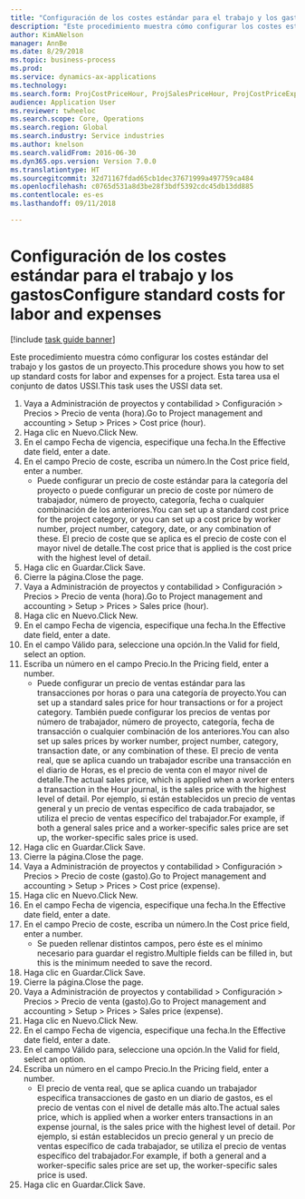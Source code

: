 ```yaml
--- 
title: "Configuración de los costes estándar para el trabajo y los gastos"
description: "Este procedimiento muestra cómo configurar los costes estándar del trabajo y los gastos de un proyecto."
author: KimANelson
manager: AnnBe
ms.date: 8/29/2018
ms.topic: business-process
ms.prod: 
ms.service: dynamics-ax-applications
ms.technology: 
ms.search.form: ProjCostPriceHour, ProjSalesPriceHour, ProjCostPriceExpense, ProjSalesPriceCost
audience: Application User
ms.reviewer: twheeloc
ms.search.scope: Core, Operations
ms.search.region: Global
ms.search.industry: Service industries
ms.author: knelson
ms.search.validFrom: 2016-06-30
ms.dyn365.ops.version: Version 7.0.0
ms.translationtype: HT
ms.sourcegitcommit: 32d71167fdad65cb1dec37671999a497759ca484
ms.openlocfilehash: c0765d531a8d3be28f3bdf5392cdc45db13dd885
ms.contentlocale: es-es
ms.lasthandoff: 09/11/2018

---
```

# <a name="configure-standard-costs-for-labor-and-expenses"></a><span data-ttu-id="2fdf0-103">Configuración de los costes estándar para el trabajo y los gastos</span><span class="sxs-lookup"><span data-stu-id="2fdf0-103">Configure standard costs for labor and expenses</span></span>

[!include [task guide banner](../../includes/task-guide-banner.md)]

<span data-ttu-id="2fdf0-104">Este procedimiento muestra cómo configurar los costes estándar del trabajo y los gastos de un proyecto.</span><span class="sxs-lookup"><span data-stu-id="2fdf0-104">This procedure shows you how to set up standard costs for labor and expenses for a project.</span></span> <span data-ttu-id="2fdf0-105">Esta tarea usa el conjunto de datos USSI.</span><span class="sxs-lookup"><span data-stu-id="2fdf0-105">This task uses the USSI data set.</span></span>

1. <span data-ttu-id="2fdf0-106">Vaya a Administración de proyectos y contabilidad > Configuración > Precios > Precio de venta (hora).</span><span class="sxs-lookup"><span data-stu-id="2fdf0-106">Go to Project management and accounting > Setup > Prices > Cost price (hour).</span></span>
2. <span data-ttu-id="2fdf0-107">Haga clic en Nuevo.</span><span class="sxs-lookup"><span data-stu-id="2fdf0-107">Click New.</span></span>
3. <span data-ttu-id="2fdf0-108">En el campo Fecha de vigencia, especifique una fecha.</span><span class="sxs-lookup"><span data-stu-id="2fdf0-108">In the Effective date field, enter a date.</span></span>
4. <span data-ttu-id="2fdf0-109">En el campo Precio de coste, escriba un número.</span><span class="sxs-lookup"><span data-stu-id="2fdf0-109">In the Cost price field, enter a number.</span></span>
    * <span data-ttu-id="2fdf0-110">Puede configurar un precio de coste estándar para la categoría del proyecto o puede configurar un precio de coste por número de trabajador, número de proyecto, categoría, fecha o cualquier combinación de los anteriores.</span><span class="sxs-lookup"><span data-stu-id="2fdf0-110">You can set up a standard cost price for the project category, or you can set up a cost price by worker number, project number, category, date, or any combination of these.</span></span> <span data-ttu-id="2fdf0-111">El precio de coste que se aplica es el precio de coste con el mayor nivel de detalle.</span><span class="sxs-lookup"><span data-stu-id="2fdf0-111">The cost price that is applied is the cost price with the highest level of detail.</span></span>  
5. <span data-ttu-id="2fdf0-112">Haga clic en Guardar.</span><span class="sxs-lookup"><span data-stu-id="2fdf0-112">Click Save.</span></span>
6. <span data-ttu-id="2fdf0-113">Cierre la página.</span><span class="sxs-lookup"><span data-stu-id="2fdf0-113">Close the page.</span></span>
7. <span data-ttu-id="2fdf0-114">Vaya a Administración de proyectos y contabilidad > Configuración > Precios > Precio de venta (hora).</span><span class="sxs-lookup"><span data-stu-id="2fdf0-114">Go to Project management and accounting > Setup > Prices > Sales price (hour).</span></span>
8. <span data-ttu-id="2fdf0-115">Haga clic en Nuevo.</span><span class="sxs-lookup"><span data-stu-id="2fdf0-115">Click New.</span></span>
9. <span data-ttu-id="2fdf0-116">En el campo Fecha de vigencia, especifique una fecha.</span><span class="sxs-lookup"><span data-stu-id="2fdf0-116">In the Effective date field, enter a date.</span></span>
10. <span data-ttu-id="2fdf0-117">En el campo Válido para, seleccione una opción.</span><span class="sxs-lookup"><span data-stu-id="2fdf0-117">In the Valid for field, select an option.</span></span>
11. <span data-ttu-id="2fdf0-118">Escriba un número en el campo Precio.</span><span class="sxs-lookup"><span data-stu-id="2fdf0-118">In the Pricing field, enter a number.</span></span>
    * <span data-ttu-id="2fdf0-119">Puede configurar un precio de ventas estándar para las transacciones por horas o para una categoría de proyecto.</span><span class="sxs-lookup"><span data-stu-id="2fdf0-119">You can set up a standard sales price for hour transactions or for a project category.</span></span> <span data-ttu-id="2fdf0-120">También puede configurar los precios de ventas por número de trabajador, número de proyecto, categoría, fecha de transacción o cualquier combinación de los anteriores.</span><span class="sxs-lookup"><span data-stu-id="2fdf0-120">You can also set up sales prices by worker number, project number, category, transaction date, or any combination of these.</span></span> <span data-ttu-id="2fdf0-121">El precio de venta real, que se aplica cuando un trabajador escribe una transacción en el diario de Horas, es el precio de venta con el mayor nivel de detalle.</span><span class="sxs-lookup"><span data-stu-id="2fdf0-121">The actual sales price, which is applied when a worker enters a transaction in the Hour journal, is the sales price with the highest level of detail.</span></span> <span data-ttu-id="2fdf0-122">Por ejemplo, si están establecidos un precio de ventas general y un precio de ventas específico de cada trabajador, se utiliza el precio de ventas específico del trabajador.</span><span class="sxs-lookup"><span data-stu-id="2fdf0-122">For example, if both a general sales price and a worker-specific sales price are set up, the worker-specific sales price is used.</span></span>  
12. <span data-ttu-id="2fdf0-123">Haga clic en Guardar.</span><span class="sxs-lookup"><span data-stu-id="2fdf0-123">Click Save.</span></span>
13. <span data-ttu-id="2fdf0-124">Cierre la página.</span><span class="sxs-lookup"><span data-stu-id="2fdf0-124">Close the page.</span></span>
14. <span data-ttu-id="2fdf0-125">Vaya a Administración de proyectos y contabilidad > Configuración > Precios > Precio de coste (gasto).</span><span class="sxs-lookup"><span data-stu-id="2fdf0-125">Go to Project management and accounting > Setup > Prices > Cost price (expense).</span></span>
15. <span data-ttu-id="2fdf0-126">Haga clic en Nuevo.</span><span class="sxs-lookup"><span data-stu-id="2fdf0-126">Click New.</span></span>
16. <span data-ttu-id="2fdf0-127">En el campo Fecha de vigencia, especifique una fecha.</span><span class="sxs-lookup"><span data-stu-id="2fdf0-127">In the Effective date field, enter a date.</span></span>
17. <span data-ttu-id="2fdf0-128">En el campo Precio de coste, escriba un número.</span><span class="sxs-lookup"><span data-stu-id="2fdf0-128">In the Cost price field, enter a number.</span></span>
    * <span data-ttu-id="2fdf0-129">Se pueden rellenar distintos campos, pero éste es el mínimo necesario para guardar el registro.</span><span class="sxs-lookup"><span data-stu-id="2fdf0-129">Multiple fields can be filled in, but this is the minimum needed to save the record.</span></span>  
18. <span data-ttu-id="2fdf0-130">Haga clic en Guardar.</span><span class="sxs-lookup"><span data-stu-id="2fdf0-130">Click Save.</span></span>
19. <span data-ttu-id="2fdf0-131">Cierre la página.</span><span class="sxs-lookup"><span data-stu-id="2fdf0-131">Close the page.</span></span>
20. <span data-ttu-id="2fdf0-132">Vaya a Administración de proyectos y contabilidad > Configuración > Precios > Precio de venta (gasto).</span><span class="sxs-lookup"><span data-stu-id="2fdf0-132">Go to Project management and accounting > Setup > Prices > Sales price (expense).</span></span>
21. <span data-ttu-id="2fdf0-133">Haga clic en Nuevo.</span><span class="sxs-lookup"><span data-stu-id="2fdf0-133">Click New.</span></span>
22. <span data-ttu-id="2fdf0-134">En el campo Fecha de vigencia, especifique una fecha.</span><span class="sxs-lookup"><span data-stu-id="2fdf0-134">In the Effective date field, enter a date.</span></span>
23. <span data-ttu-id="2fdf0-135">En el campo Válido para, seleccione una opción.</span><span class="sxs-lookup"><span data-stu-id="2fdf0-135">In the Valid for field, select an option.</span></span>
24. <span data-ttu-id="2fdf0-136">Escriba un número en el campo Precio.</span><span class="sxs-lookup"><span data-stu-id="2fdf0-136">In the Pricing field, enter a number.</span></span>
    * <span data-ttu-id="2fdf0-137">El precio de venta real, que se aplica cuando un trabajador especifica transacciones de gasto en un diario de gastos, es el precio de ventas con el nivel de detalle más alto.</span><span class="sxs-lookup"><span data-stu-id="2fdf0-137">The actual sales price, which is applied when a worker enters transactions in an expense journal, is the sales price with the highest level of detail.</span></span> <span data-ttu-id="2fdf0-138">Por ejemplo, si están establecidos un precio general y un precio de ventas específico de cada trabajador, se utiliza el precio de ventas específico del trabajador.</span><span class="sxs-lookup"><span data-stu-id="2fdf0-138">For example, if both a general and a worker-specific sales price are set up, the worker-specific sales price is used.</span></span>  
25. <span data-ttu-id="2fdf0-139">Haga clic en Guardar.</span><span class="sxs-lookup"><span data-stu-id="2fdf0-139">Click Save.</span></span>


